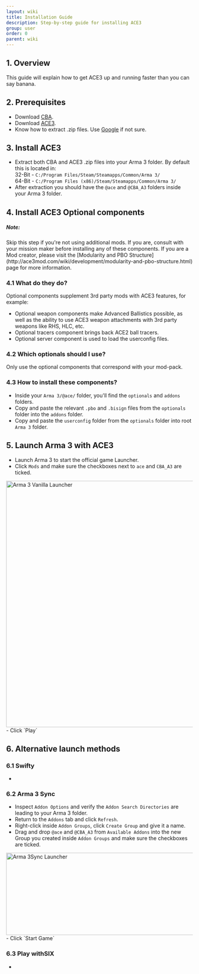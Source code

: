 ```yaml
---
layout: wiki
title: Installation Guide
description: Step-by-step guide for installing ACE3
group: user
order: 0
parent: wiki
---
```


## 1. Overview
This guide will explain how to get ACE3 up and running faster than you can say banana.

## 2. Prerequisites
- Download [CBA](https://github.com/CBATeam/CBA_A3/releases/latest).
- Download [ACE3](https://github.com/acemod/ACE3/releases/latest).
- Know how to extract .zip files. Use [Google](https://www.google.com) if not sure.

## 3. Install ACE3
- Extract both CBA and ACE3 .zip files into your Arma 3 folder. By default this is located in:<br>
32-Bit - `C:/Program Files/Steam/Steamapps/Common/Arma 3/`<br>
64-Bit - `C:/Program Files (x86)/Steam/Steamapps/Common/Arma 3/`
- After extraction you should have the `@ace` and `@CBA_A3` folders inside your Arma 3 folder.

## 4. Install ACE3 Optional components
<div class="panel callout">
    <h5>Note:</h5>
    <p>Skip this step if you're not using additional mods. If you are, consult with your mission maker before installing any of these components. If you are a Mod creator, please visit the [Modularity and PBO Structure](http://ace3mod.com/wiki/development/modularity-and-pbo-structure.html) page for more information.</p>
</div>

### 4.1 What do they do?
Optional components supplement 3rd party mods with ACE3 features, for example:
- Optional weapon components make Advanced Ballistics possible, as well as the ability to use ACE3 weapon attachments with 3rd party weapons like RHS, HLC, etc.
- Optional tracers component brings back ACE2 ball tracers.
- Optional server component is used to load the userconfig files.

### 4.2 Which optionals should I use?
Only use the optional components that correspond with your mod-pack.

### 4.3 How to install these components?
- Inside your `Arma 3/@ace/` folder, you'll find the `optionals` and `addons` folders.
- Copy and paste the relevant `.pbo` and `.bisign` files from the `optionals` folder into the `addons` folder.
- Copy and paste the `userconfig` folder from the `optionals` folder into root `Arma 3` folder.

## 5. Launch Arma 3 with ACE3
- Launch Arma 3 to start the official game Launcher.
- Click `Mods` and make sure the checkboxes next to `ace` and `CBA_A3` are ticked.
<img src="{{ site.baseurl }}/img/wiki/user/installation1-launcher.jpg" width="869" height="665" alt="Arma 3 Vanilla Launcher" />
- Click `Play`

## 6. Alternative launch methods

### 6.1 Swifty
- 

### 6.2 Arma 3 Sync
- Inspect `Addon Options` and verify the `Addon Search Directories` are leading to your Arma 3 folder.
- Return to the `Addons` tab and click `Refresh`.
- Right-click inside `Addon Groups`, click `Create Group` and give it a name.
- Drag and drop `@ace` and `@CBA_A3` from `Available Addons` into the new Group you created inside `Addon Groups` and make sure the checkboxes are ticked.
<img src="{{ site.baseurl }}/img/wiki/user/installation2-a3s.jpg" width="529" height="222" alt="Arma 3Sync Launcher" />
- Click `Start Game`

### 6.3 Play withSIX
- 
